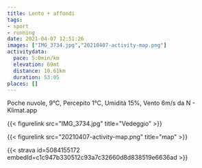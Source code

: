 ```yaml
---
title: Lento + affondi
tags:
- sport
- running
date: 2021-04-07 12:51:26
images: ["IMG_3734.jpg","20210407-activity-map.png"]
activitydata:
  pace: 5:0min/km
  elevation: 69mt
  distance: 10.61km
  duration: 53:05
places: []
---
```


Poche nuvole, 9°C, Percepito 1°C, Umidità 15%, Vento 6m/s da N - Klimat.app

<!--more-->

{{< figurelink src="IMG_3734.jpg" title="Vedeggio" >}}


{{< figurelink src="20210407-activity-map.png" title="map" >}}


{{< strava id=5084155172 embedId=c1c947b330512c93a7c32660d8d838519e6636ad >}}
